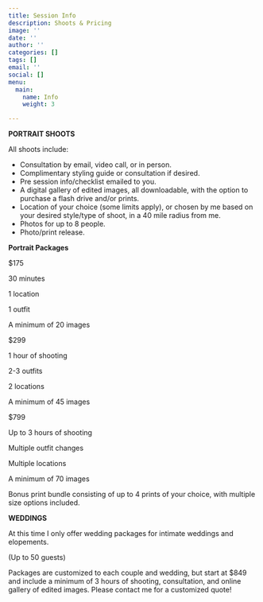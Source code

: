 ```yaml
---
title: Session Info
description: Shoots & Pricing
image: ''
date: ''
author: ''
categories: []
tags: []
email: ''
social: []
menu:
  main:
    name: Info
    weight: 3

---
```

**PORTRAIT SHOOTS**

All shoots include:

* Consultation by email, video call, or in person.
* Complimentary styling guide or consultation if desired.
* Pre session info/checklist emailed to you.
* A digital gallery of edited images, all downloadable, with the option to purchase a flash drive and/or prints.
* Location of your choice (some limits apply), or chosen by me based on your desired style/type of shoot, in a 40 mile radius from me.
* Photos for up to 8 people.
* Photo/print release.

**Portrait Packages**

$175

30 minutes

1 location

1 outfit

A minimum of 20 images

$299

1 hour of shooting

2-3 outfits

2 locations

A minimum of 45 images

$799

Up to 3 hours of shooting

Multiple outfit changes

Multiple locations

A minimum of 70 images

Bonus print bundle consisting of up to 4 prints of your choice, with multiple size options included.

**WEDDINGS**

At this time I only offer wedding packages for intimate weddings and elopements.

(Up to 50 guests)

Packages are customized to each couple and wedding, but start at $849 and include a minimum of 3 hours of shooting, consultation, and online gallery of edited images. Please contact me for a customized quote!